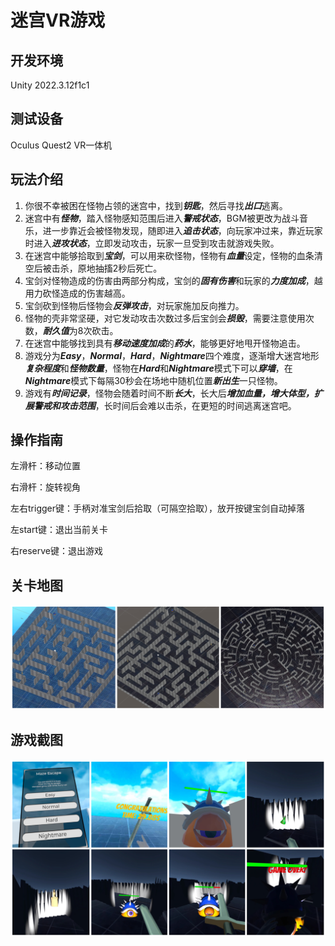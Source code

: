 # 迷宫VR游戏

## 开发环境

Unity 2022.3.12f1c1

## 测试设备

Oculus Quest2 VR一体机

## 玩法介绍

1. 你很不幸被困在怪物占领的迷宫中，找到***钥匙***，然后寻找***出口***逃离。
2. 迷宫中有***怪物***，踏入怪物感知范围后进入***警戒状态***，BGM被更改为战斗音乐，进一步靠近会被怪物发现，随即进入***追击状态***，向玩家冲过来，靠近玩家时进入***进攻状态***，立即发动攻击，玩家一旦受到攻击就游戏失败。
3. 在迷宫中能够拾取到***宝剑***，可以用来砍怪物，怪物有***血量***设定，怪物的血条清空后被击杀，原地抽搐2秒后死亡。
4. 宝剑对怪物造成的伤害由两部分构成，宝剑的***固有伤害***和玩家的***力度加成***，越用力砍怪造成的伤害越高。
5. 宝剑砍到怪物后怪物会***反弹攻击***，对玩家施加反向推力。
6. 怪物的壳非常坚硬，对它发动攻击次数过多后宝剑会***损毁***，需要注意使用次数，***耐久值***为8次砍击。
7. 在迷宫中能够找到具有***移动速度加成***的***药水***，能够更好地甩开怪物追击。
8. 游戏分为***Easy***，***Normal***，***Hard***，***Nightmare***四个难度，逐渐增大迷宫地形***复杂程度***和***怪物数量***，怪物在***Hard***和***Nightmare***模式下可以***穿墙***，在***Nightmare***模式下每隔30秒会在场地中随机位置***新出生***一只怪物。
9. 游戏有***时间记录***，怪物会随着时间不断***长大***，长大后***增加血量，增大体型，扩展警戒和攻击范围***，长时间后会难以击杀，在更短的时间逃离迷宫吧。

## 操作指南

左滑杆：移动位置

右滑杆：旋转视角

左右trigger键：手柄对准宝剑后拾取（可隔空拾取），放开按键宝剑自动掉落

左start键：退出当前关卡

右reserve键：退出游戏

## 关卡地图

![Terrain](Terrain.jpg)

## 游戏截图

![prtsc](prtsc.jpg)
